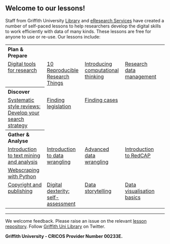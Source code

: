 <HTML>
<head> </head>
<body>

<h2>Welcome to our lessons!</h2>

<p>Staff from Griffith University <a href="https://www.griffith.edu.au/library">Library</a> and <a href="https://www.griffith.edu.au/eresearch-services">eResearch Services</a> have created a number of self-paced lessons to help researchers develop the digital skills to work efficiently with data of many kinds. These lessons are free for anyone to use or re-use. Our lessons include:</p>

<table>
  <tr>
    <th align="left">Plan & Prepare</th>
  </tr>
  <tr>
    <td valign="top" align="left"><a href="https://griffithunilibrary.github.io/digital-tools/">Digital tools for research</a></td>
    <td valign="top" align="left"><a href="https://guereslib.github.io/ten-reproducible-research-things/">10 Reproducible Research Things</a></td>
    <td valign="top" align="left"><a href="https://griffithunilibrary.github.io/intro-computational-thinking/">Introducing computational thinking</a></td>
    <td valign="top" align="left"><a href="https://griffithunilibrary.github.io/Research_data_management/">Research data management</a></td>   
  </tr>

  <tr>
    <th align="left">Discover</th>
  </tr>
  <tr> 
    <td valign="top" align="left"><a href="https://griffithunilibrary.github.io/systematic-review-training/index.html">Systematic style reviews: Develop your search strategy</a></td>
    <td valign="top" align="left"><a href="https://griffithunilibrary.github.io/finding-legislation/#/">Finding legislation</a></td>
    <td valign="top" align="left"><a href="https://griffithunilibrary.github.io/finding-cases/#/">Finding cases</a></td>
  </tr>
  <tr>
  <th align="left">Gather & Analyse</th>  
  </tr>
  <tr>
    <td valign="top" align="left"><a href="https://griffithunilibrary.github.io/intro-text-mining-analysis/">Introduction to text mining and analysis</a></td>
    <td valign="top" align="left"><a href="https://griffithunilibrary.github.io/intro-data-wrangle/">Introduction to data wrangling</a></td>
    <td valign="top" align="left"><a href="https://griffithunilibrary.github.io/Advanced-data-wrangle/">Advanced data wrangling</a></td>
    <td valign="top" align="left"><a href="https://griffithunilibrary.github.io/redcap">Introduction to RedCAP</a></td>
    <td> </td>
  </tr>
  
  <tr>
     <td valign="top" align="left"><a href="https://gu-eresearch.github.io/web_scraping_workshop/">Webscraping with Python</a></td>
  </tr>
  <tr>
    <td valign="top" align="left"><a href="https://griffithunilibrary.github.io/copyright-publishing/#/">Copyright and publishing</a></td>
    <td valign="top" align="left"><a href="https://griffithunilibrary.github.io/digital-dexterity//">Digital dexterity: self-assessment</a></td>
<td valign="top" align="left"><a href="https://griffithunilibrary.github.io/data-storytelling/">Data storytelling</a></td>
    <td valign="top" align="left"><a href="https://griffithunilibrary.github.io/data-vis-basics/">Data visualisation basics</a></td>
  </tr>    
</table>

<hr>

<p>We welcome feedback. Please raise an issue on the relevant <a href="https://github.com/orgs/GriffithUniLibrary/repositories">lesson repository</a>. Follow <a href="https://twitter.com/GriffithLibrary">Griffith Uni Library</a> on Twitter.</p>

<strong>Griffith University - CRICOS Provider Number 00233E.</strong>

</body>
</HTML>
